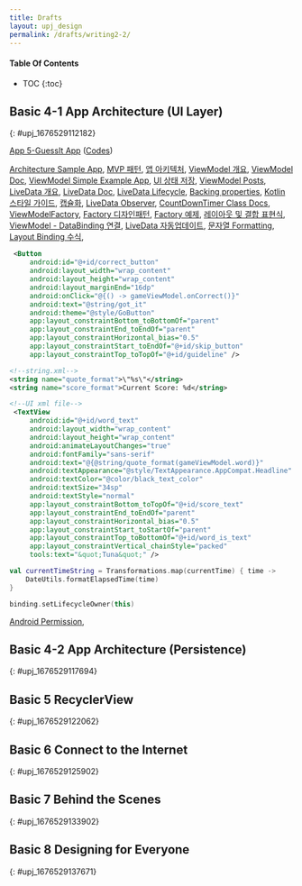 ```yaml
---
title: Drafts
layout: upj_design
permalink: /drafts/writing2-2/
---
```


#### Table Of Contents

- TOC
{:toc}

## Basic 4-1 App Architecture (UI Layer)
{: #upj_1676529112182}

[App 5-GuessIt App](https://github.com/udacity/andfun-kotlin-guess-it)
([Codes](https://github1s.com/udacity/andfun-kotlin-guess-it))

[Architecture Sample App](https://github.com/android/architecture-samples),
[MVP 패턴](https://medium.com/upday-devs/android-architecture-patterns-part-2-model-view-presenter-8a6faaae14a5),
[앱 아키텍처](https://developer.android.com/topic/architecture?hl=ko),
[ViewModel 개요](https://developer.android.com/topic/libraries/architecture/viewmodel?hl=ko),
[ViewModel Doc](https://developer.android.com/reference/kotlin/androidx/lifecycle/ViewModel),
[ViewModel Simple Example App](https://medium.com/androiddevelopers/viewmodels-a-simple-example-ed5ac416317e),
[UI 상태 저장](https://developer.android.com/topic/libraries/architecture/saving-states?hl=ko),
[ViewModel Posts](https://medium.com/androiddevelopers/viewmodels-persistence-onsaveinstancestate-restoring-ui-state-and-loaders-fc7cc4a6c090),
[LiveData 개요](https://developer.android.com/topic/libraries/architecture/livedata?hl=ko),
[LiveData Doc](https://developer.android.com/reference/kotlin/androidx/lifecycle/LiveData),
[LiveData Lifecycle](https://developer.android.com/topic/libraries/architecture/lifecycle?hl=ko),
[Backing properties](https://kotlinlang.org/docs/properties.html#backing-properties),
[Kotlin 스타일 가이드](https://developer.android.com/kotlin/style-guide?hl=ko#backing-properties),
[캡슐화](https://ko.wikipedia.org/wiki/%EC%BA%A1%EC%8A%90%ED%99%94),
[LiveData Observer](https://developer.android.com/topic/libraries/architecture/livedata?hl=ko#observe_livedata_objects),
[CountDownTimer Class Docs](https://developer.android.com/reference/kotlin/android/os/CountDownTimer),
[ViewModelFactory](https://developer.android.com/reference/kotlin/androidx/lifecycle/ViewModelProvider.Factory.html),
[Factory 디자인패턴](https://en.wikipedia.org/wiki/Factory_(object-oriented_programming)),
[Factory 예제](https://cjw-awdsd.tistory.com/54),
[레이아웃 및 결합 표현식](https://developer.android.com/topic/libraries/data-binding/expressions?hl=ko),
[ViewModel - DataBinding 연결](https://developer.android.com/topic/libraries/data-binding/architecture?hl=ko#viewmodel),
[LiveData 자동업데이트](https://developer.android.com/topic/libraries/data-binding/architecture?hl=ko#livedata),
[문자열 Formatting](https://developer.android.com/guide/topics/resources/string-resource?hl=ko#formatting-strings),
[Layout Binding 수식](https://developer.android.com/topic/libraries/data-binding/expressions?hl=ko#resources),

```xml
 <Button
     android:id="@+id/correct_button"
     android:layout_width="wrap_content"
     android:layout_height="wrap_content"
     android:layout_marginEnd="16dp"
     android:onClick="@{() -> gameViewModel.onCorrect()}"
     android:text="@string/got_it"
     android:theme="@style/GoButton"
     app:layout_constraintBottom_toBottomOf="parent"
     app:layout_constraintEnd_toEndOf="parent"
     app:layout_constraintHorizontal_bias="0.5"
     app:layout_constraintStart_toEndOf="@+id/skip_button"
     app:layout_constraintTop_toTopOf="@+id/guideline" />
```

```xml
<!--string.xml-->
<string name="quote_format">\"%s\"</string>
<string name="score_format">Current Score: %d</string>

<!--UI xml file-->
 <TextView
     android:id="@+id/word_text"
     android:layout_width="wrap_content"
     android:layout_height="wrap_content"
     android:animateLayoutChanges="true"
     android:fontFamily="sans-serif"
     android:text="@{@string/quote_format(gameViewModel.word)}"
     android:textAppearance="@style/TextAppearance.AppCompat.Headline"
     android:textColor="@color/black_text_color"
     android:textSize="34sp"
     android:textStyle="normal"
     app:layout_constraintBottom_toTopOf="@+id/score_text"
     app:layout_constraintEnd_toEndOf="parent"
     app:layout_constraintHorizontal_bias="0.5"
     app:layout_constraintStart_toStartOf="parent"
     app:layout_constraintTop_toBottomOf="@+id/word_is_text"
     app:layout_constraintVertical_chainStyle="packed"
     tools:text="&quot;Tuna&quot;" />
```

```kotlin
val currentTimeString = Transformations.map(currentTime) { time ->
    DateUtils.formatElapsedTime(time)
}
```

```kotlin
binding.setLifecycleOwner(this)
```

[Android Permission](https://developer.android.com/guide/topics/permissions/overview?hl=ko),


## Basic 4-2 App Architecture (Persistence)
{: #upj_1676529117694}

## Basic 5 RecyclerView
{: #upj_1676529122062}

## Basic 6 Connect to the Internet
{: #upj_1676529125902}

## Basic 7 Behind the Scenes
{: #upj_1676529133902}

## Basic 8 Designing for Everyone
{: #upj_1676529137671}

